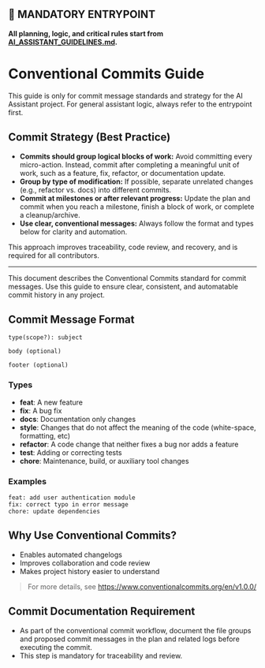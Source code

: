 ## 🚦 MANDATORY ENTRYPOINT
**All planning, logic, and critical rules start from [AI_ASSISTANT_GUIDELINES.md](../ai_assistant_guides/AI_ASSISTANT_GUIDELINES.md).**

# Conventional Commits Guide

This guide is only for commit message standards and strategy for the AI Assistant project.
For general assistant logic, always refer to the entrypoint first.

## Commit Strategy (Best Practice)

- **Commits should group logical blocks of work:** Avoid committing every micro-action. Instead, commit after completing a meaningful unit of work, such as a feature, fix, refactor, or documentation update.
- **Group by type of modification:** If possible, separate unrelated changes (e.g., refactor vs. docs) into different commits.
- **Commit at milestones or after relevant progress:** Update the plan and commit when you reach a milestone, finish a block of work, or complete a cleanup/archive.
- **Use clear, conventional messages:** Always follow the format and types below for clarity and automation.

This approach improves traceability, code review, and recovery, and is required for all contributors.

---

This document describes the Conventional Commits standard for commit messages. Use this guide to ensure clear, consistent, and automatable commit history in any project.

## Commit Message Format
```
type(scope?): subject

body (optional)

footer (optional)
```

### Types
- **feat**: A new feature
- **fix**: A bug fix
- **docs**: Documentation only changes
- **style**: Changes that do not affect the meaning of the code (white-space, formatting, etc)
- **refactor**: A code change that neither fixes a bug nor adds a feature
- **test**: Adding or correcting tests
- **chore**: Maintenance, build, or auxiliary tool changes

### Examples
```
feat: add user authentication module
fix: correct typo in error message
chore: update dependencies
```

## Why Use Conventional Commits?
- Enables automated changelogs
- Improves collaboration and code review
- Makes project history easier to understand

> For more details, see https://www.conventionalcommits.org/en/v1.0.0/

## Commit Documentation Requirement
- As part of the conventional commit workflow, document the file groups and proposed commit messages in the plan and related logs before executing the commit.
- This step is mandatory for traceability and review.

